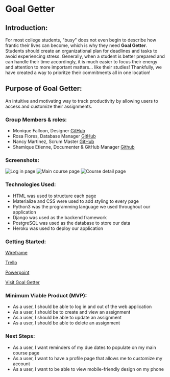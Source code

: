 # Goal Getter

## Introduction: 
For most college students, "busy" does not even begin to describe how frantic their lives can become, which is why they need **Goal Getter**. Students should create an organizational plan for deadlines and tasks to avoid experiencing stress. Generally, when a student is better prepared and can handle their time accordingly, it is much easier to focus their energy and attention to more important matters... like their studies! Thankfully, we have created a way to prioritze their commitments all in one location! 

## Purpose of Goal Getter:
An intuitive and motivating way to track productivity by allowing users to access and customize their assignments.

### Group Members & roles: 
-  Monique Falloon, Designer [GitHub](https://github.com/mefalloon)
-  Rosa Flores, Database Manager [GitHub](https://github.com/rosacf-ga)
-  Nancy Martinez, Scrum Master [GitHub](https://github.com/nanmardel)
-  Shamique Etienne, Documenter & GitHub Manager [Github](https://github.com/shamique202)

### Screenshots:  
![Log in page](https://i.imgur.com/gsaAJZh.png)
![Main course page](https://i.imgur.com/WrsDIfN.png)
![Course detail page](https://i.imgur.com/2CO0j5U.png)

### Technologies Used:
-   HTML was used to structure each page
-   Materialize and CSS were used to add styling to every page
-   Python3 was the programming language we used throughout our application
-   Django was used as the backend framework
-   PostgreSQL was used as the database to store our data
-   Heroku was used to deploy our application

### Getting Started: 
[Wireframe](https://www.figma.com/file/dfizlaxXeeRmkcTHLNEaH3/Untitled?node-id=0%3A1)

[Trello](https://trello.com/b/NJ9IhsAl/group-preoject)

[Powerpoint](https://docs.google.com/presentation/d/1PFo-nP6LyRT1axYmt0b9EzCq6sb9umg40SqgB6c3lBQ/edit?usp=sharing)


[Visit Goal Getter](https://the-goalgetter.herokuapp.com/)

### Minimum Viable Product (MVP): 
-  As a user, I should be able to log in and out of the web application
-  As a user, I should be to create and view an assignment
-  As a user, I should be able to update an assignment
-  As a user, I should be able to delete an assignment

### Next Steps:
-  As a user, I want reminders of my due dates to populate on my main course page
-  As a user, I want to have a profile page that allows me to customize my account 
-  As a user, I want to be able to view mobile-friendly design on my phone
